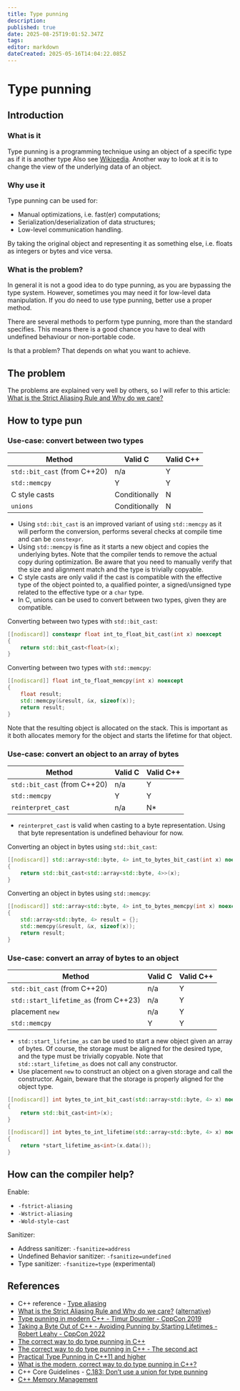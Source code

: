 ```yaml
---
title: Type punning
description: 
published: true
date: 2025-08-25T19:01:52.347Z
tags: 
editor: markdown
dateCreated: 2025-05-16T14:04:22.085Z
---
```


# Type punning

## Introduction

### What is it

Type punning is a programming technique using an object of a specific type as if it is another type Also see [Wikipedia](https://en.wikipedia.org/wiki/Type_punning). Another way to look at it is to change the view of the underlying data of an object.

### Why use it

Type punning can be used for:
* Manual optimizations, i.e. fast(er) computations;
* Serialization/deserialization of data structures;
* Low-level communication handling.

By taking the original object and representing it as something else, i.e. floats as integers or bytes and vice versa.

### What is the problem?

In general it is not a good idea to do type punning, as you are bypassing the type system. However, sometimes you may need it for low-level data manipulation. If you do need to use type punning, better use a proper method.

There are several methods to perform type punning, more than the standard specifies. This means there is a good chance you have to deal with undefined behaviour or non-portable code.

Is that a problem? That depends on what you want to achieve.

## The problem

The problems are explained very well by others, so I will refer to this article: [What is the Strict Aliasing Rule and Why do we care?](https://gist.github.com/shafik/848ae25ee209f698763cffee272a58f8)

## How to type pun

### Use-case: convert between two types

Method | Valid C | Valid C++
| --- | --- | --- |
| `std::bit_cast` (from C++20) | n/a | Y |
| `std::memcpy` | Y | Y |
| C style casts | Conditionally | N |
| `unions` | Conditionally | N |

* Using `std::bit_cast` is an improved variant of using `std::memcpy` as it will perform the conversion, performs several checks at compile time and can be `constexpr`.
* Using `std::memcpy` is fine as it starts a new object and copies the underlying bytes. Note that the compiler tends to remove the actual copy during optimization. Be aware that you need to manually verify that the size and alignment match and the type is trivially copyable.
* C style casts are only valid if the cast is compatible with the effective type of the object pointed to, a qualified pointer, a signed/unsigned type related to the effective type or a `char` type.
* In C, unions can be used to convert between two types, given they are compatible.

Converting between two types with `std::bit_cast`:
```C++
[[nodiscard]] constexpr float int_to_float_bit_cast(int x) noexcept
{
    return std::bit_cast<float>(x);
}
```

Converting between two types with `std::memcpy`:
```C++
[[nodiscard]] float int_to_float_memcpy(int x) noexcept
{
    float result;
    std::memcpy(&result, &x, sizeof(x));
    return result;
}
```

Note that the resulting object is allocated on the stack. This is important as it both allocates memory for the object and starts the lifetime for that object.

### Use-case: convert an object to an array of bytes

Method | Valid C | Valid C++
| --- | --- | --- |
| `std::bit_cast` (from C++20) | n/a | Y |
| `std::memcpy` | Y | Y |
| `reinterpret_cast` | n/a | N* |

* `reinterpret_cast` is valid when casting to a byte representation. Using that byte representation is undefined behaviour for now.

Converting an object in bytes using `std::bit_cast`:
```C++
[[nodiscard]] std::array<std::byte, 4> int_to_bytes_bit_cast(int x) noexcept
{
    return std::bit_cast<std::array<std::byte, 4>>(x);
}
```

Converting an object in bytes using `std::memcpy`:
```C++
[[nodiscard]] std::array<std::byte, 4> int_to_bytes_memcpy(int x) noexcept
{
    std::array<std::byte, 4> result = {};
    std::memcpy(&result, &x, sizeof(x));
    return result;
}
```

### Use-case: convert an array of bytes to an object

Method | Valid C | Valid C++
| --- | --- | --- |
| `std::bit_cast` (from C++20) | n/a | Y |
| `std::start_lifetime_as` (from C++23) | n/a | Y |
| placement `new` | n/a | Y |
| `std::memcpy` | Y | Y |

* `std::start_lifetime_as` can be used to start a new object given an array of bytes. Of course, the storage must be aligned for the desired type, and the type must be trivially copyable. Note that `std::start_lifetime_as` does not call any constructor.
* Use placement `new` to construct an object on a given storage and call the constructor. Again, beware that the storage is properly aligned for the object type.

```C++
[[nodiscard]] int bytes_to_int_bit_cast(std::array<std::byte, 4> x) noexcept
{
    return std::bit_cast<int>(x);
}
```

```C++
[[nodiscard]] int bytes_to_int_lifetime(std::array<std::byte, 4> x) noexcept
{
    return *start_lifetime_as<int>(x.data());
}
```

## How can the compiler help?

Enable:
* `-fstrict-aliasing`
* `-Wstrict-aliasing`
* `-Wold-style-cast`

Sanitizer:
* Address sanitizer: `-fsanitize=address`
* Undefined Behavior sanitizer: `-fsanitize=undefined`
* Type sanitizer: `-fsanitize=type` (experimental)

## References

* C++ reference - [Type aliasing](https://en.cppreference.com/w/cpp/language/reinterpret_cast#Type_aliasing)
* [What is the Strict Aliasing Rule and Why do we care?](https://gist.github.com/shafik/848ae25ee209f698763cffee272a58f8) ([alternative](https://accu.org/journals/overload/28/160/anonymous/))
* [Type punning in modern C++ - Timur Doumler - CppCon 2019](https://www.youtube.com/watch?v=_qzMpk-22cc)
* [Taking a Byte Out of C++ - Avoiding Punning by Starting Lifetimes - Robert Leahy - CppCon 2022](https://www.youtube.com/watch?v=pbkQG09grFw)
* [The correct way to do type punning in C++](https://andreasfertig.com/blog/2025/03/the-correct-way-to-do-type-punning-in-cpp/)
* [The correct way to do type punning in C++ - The second act](https://andreasfertig.com/blog/2025/04/the-correct-way-to-do-type-punning-in-cpp-the-second-act/)
* [Practical Type Punning in C++11 and higher](https://blog.hiebl.cc/posts/practical-type-punning-in-cpp/)
* [What is the modern, correct way to do type punning in C++?](https://stackoverflow.com/questions/67636231/what-is-the-modern-correct-way-to-do-type-punning-in-c)
* C++ Core Guidelines - [C.183: Don’t use a union for type punning](https://isocpp.github.io/CppCoreGuidelines/CppCoreGuidelines#Ru-pun)
* [C++ Memory Management](https://www.packtpub.com/en-us/product/c-memory-management-9781805129806)

 
 
